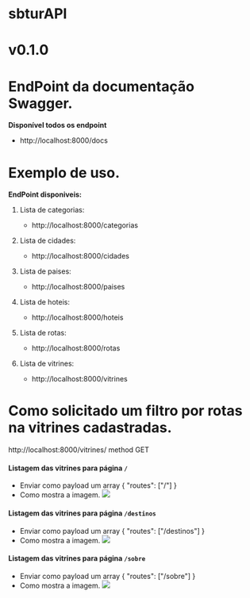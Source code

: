 # sbturAPI

# v0.1.0

# EndPoint da documentação Swagger.
**Disponível todos os endpoint**

* http://localhost:8000/docs 

# Exemplo de uso.


**EndPoint disponiveis:**

1. Lista de categorias:
    * http://localhost:8000/categorias

2. Lista de cidades:
    * http://localhost:8000/cidades

3. Lista de paises:
    * http://localhost:8000/paises

4. Lista de hoteis:
    * http://localhost:8000/hoteis

5. Lista de rotas:
    * http://localhost:8000/rotas

6. Lista de vitrines:
    * http://localhost:8000/vitrines


# Como solicitado um filtro por rotas na vitrines cadastradas.

http://localhost:8000/vitrines/ method GET

#### Listagem das vitrines para página `/`

- Enviar como payload um array { "routes": ["/"] }
- Como mostra a imagem.
![ ](https://github.com/fabricioadenir/sbturAPI/blob/main/docs/barra.png?raw=true)

#### Listagem das vitrines para página `/destinos`

- Enviar como payload um array { "routes": ["/destinos"] }
- Como mostra a imagem.
![ ](https://github.com/fabricioadenir/sbturAPI/blob/main/docs/destinos.png?raw=true)


#### Listagem das vitrines para página `/sobre`

- Enviar como payload um array { "routes": ["/sobre"] }
- Como mostra a imagem.
![ ](https://github.com/fabricioadenir/sbturAPI/blob/main/docs/sobre.png?raw=true)